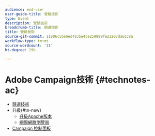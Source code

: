 ```yaml
---
audience: end-user
user-guide-title: 營銷技術
type: Event
description: 營銷技術
breadcrumb-title: 競選技術
title: 營銷技術
source-git-commit: 11906c5be9ed483be4ce259899fe23207da6d38a
workflow-type: tm+mt
source-wordcount: '31'
ht-degree: 29%

---
```



# Adobe Campaign技術 {#technotes-ac}

+ [競選技術](technotes-home.md)
+ 升級{#tn-new}
   + [升級Apache版本](upgrades/apache.md)
   + [網際網路瀏覽器](upgrades/browsers.md)
+ [Campaign 控制面板](https://experienceleague.adobe.com/docs/control-panel/using/control-panel-home.html?lang=zh-Hant)

